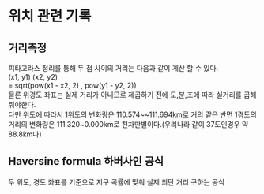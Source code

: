 # 위치 관련 기록
## 거리측정
피타고라스 정리를 통해 두 점 사이의 거리는 다음과 같이 계산 할 수 있다.  
(x1, y1) (x2, y2)  
= sqrt(pow(x1 - x2, 2) , pow(y1 - y2, 2))  
물론 위경도 좌표는 실제 거리가 아니므로 제곱하기 전에 도,분,초에 따라 실거리를 곱해줘야한다.  
다만 위도에 따라서 1위도의 변화량은 110.574~~111.694km로 거의 같은 반면 1경도의 거리의 변화량은 111.320~0.000km로 천차만별이다.(우리나라 같이 37도인경우 약 88.8km다)  

## Haversine formula 하버사인 공식
두 위도, 경도 좌표를 기준으로 지구 곡률에 맞춰 실제 최단 거리 구하는 공식